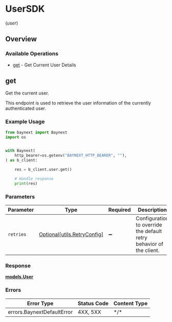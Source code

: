 # UserSDK
(*user*)

## Overview

### Available Operations

* [get](#get) - Get Current User Details

## get

Get the current user.

This endpoint is used to retrieve the user information of the currently
authenticated user.

### Example Usage

<!-- UsageSnippet language="python" operationID="get_current_user_details_v1_user_me_get" method="get" path="/v1/user/me" -->
```python
from baynext import Baynext
import os


with Baynext(
    http_bearer=os.getenv("BAYNEXT_HTTP_BEARER", ""),
) as b_client:

    res = b_client.user.get()

    # Handle response
    print(res)

```

### Parameters

| Parameter                                                           | Type                                                                | Required                                                            | Description                                                         |
| ------------------------------------------------------------------- | ------------------------------------------------------------------- | ------------------------------------------------------------------- | ------------------------------------------------------------------- |
| `retries`                                                           | [Optional[utils.RetryConfig]](../../models/utils/retryconfig.md)    | :heavy_minus_sign:                                                  | Configuration to override the default retry behavior of the client. |

### Response

**[models.User](../../models/user.md)**

### Errors

| Error Type                 | Status Code                | Content Type               |
| -------------------------- | -------------------------- | -------------------------- |
| errors.BaynextDefaultError | 4XX, 5XX                   | \*/\*                      |